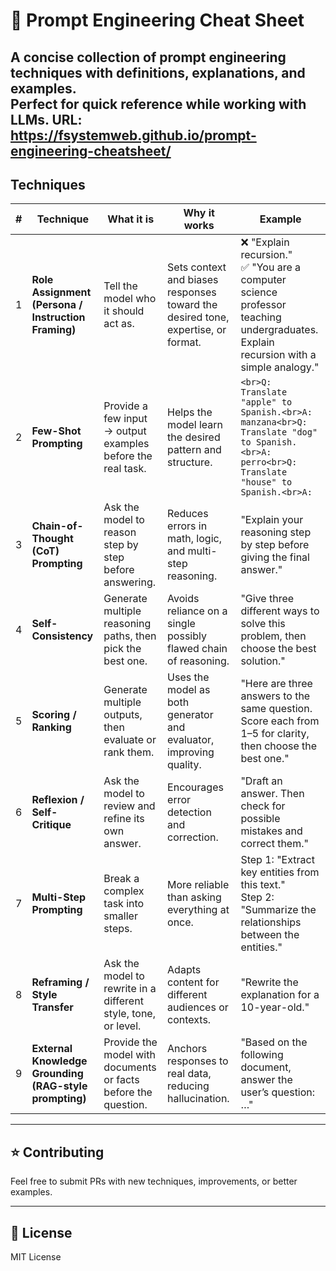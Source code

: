 # 📘 Prompt Engineering Cheat Sheet

A concise collection of prompt engineering techniques with definitions, explanations, and examples.  
Perfect for quick reference while working with LLMs.
URL: https://fsystemweb.github.io/prompt-engineering-cheatsheet/
---

## Techniques

| # | Technique | What it is | Why it works | Example |
|---|-----------|------------|--------------|---------|
| 1 | **Role Assignment (Persona / Instruction Framing)** | Tell the model who it should act as. | Sets context and biases responses toward the desired tone, expertise, or format. | ❌ "Explain recursion."<br>✅ "You are a computer science professor teaching undergraduates. Explain recursion with a simple analogy." |
| 2 | **Few-Shot Prompting** | Provide a few input → output examples before the real task. | Helps the model learn the desired pattern and structure. | ```<br>Q: Translate "apple" to Spanish.<br>A: manzana<br>Q: Translate "dog" to Spanish.<br>A: perro<br>Q: Translate "house" to Spanish.<br>A:``` |
| 3 | **Chain-of-Thought (CoT) Prompting** | Ask the model to reason step by step before answering. | Reduces errors in math, logic, and multi-step reasoning. | "Explain your reasoning step by step before giving the final answer." |
| 4 | **Self-Consistency** | Generate multiple reasoning paths, then pick the best one. | Avoids reliance on a single possibly flawed chain of reasoning. | "Give three different ways to solve this problem, then choose the best solution." |
| 5 | **Scoring / Ranking** | Generate multiple outputs, then evaluate or rank them. | Uses the model as both generator and evaluator, improving quality. | "Here are three answers to the same question. Score each from 1–5 for clarity, then choose the best one." |
| 6 | **Reflexion / Self-Critique** | Ask the model to review and refine its own answer. | Encourages error detection and correction. | "Draft an answer. Then check for possible mistakes and correct them." |
| 7 | **Multi-Step Prompting** | Break a complex task into smaller steps. | More reliable than asking everything at once. | Step 1: "Extract key entities from this text."<br>Step 2: "Summarize the relationships between the entities." |
| 8 | **Reframing / Style Transfer** | Ask the model to rewrite in a different style, tone, or level. | Adapts content for different audiences or contexts. | "Rewrite the explanation for a 10-year-old." |
| 9 | **External Knowledge Grounding (RAG-style prompting)** | Provide the model with documents or facts before the question. | Anchors responses to real data, reducing hallucination. | "Based on the following document, answer the user’s question: …" |

---

## ⭐ Contributing
Feel free to submit PRs with new techniques, improvements, or better examples.

---

## 📜 License
MIT License

